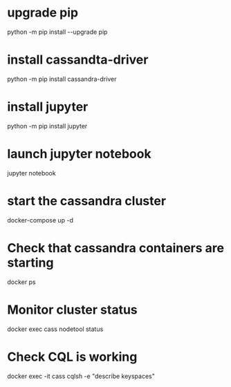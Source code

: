 
# upgrade pip
python -m pip install --upgrade pip

# install cassandta-driver
python -m pip install cassandra-driver

# install jupyter

python -m pip install jupyter

# launch jupyter notebook
  jupyter notebook


#  start  the cassandra cluster
   docker-compose up -d

# Check that cassandra containers are starting
  docker ps

# Monitor cluster status
  docker exec cass nodetool status

# Check CQL is working
 docker exec -it cass   cqlsh  -e "describe keyspaces"
